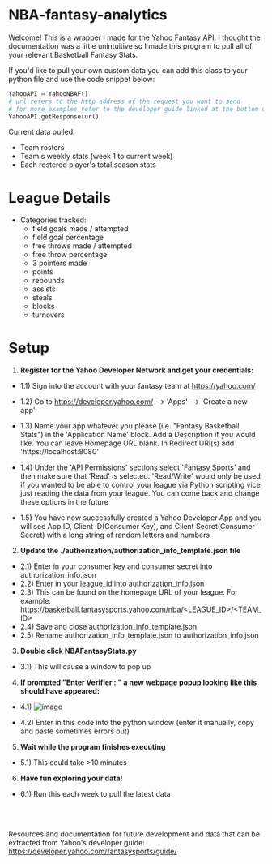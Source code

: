 # NBA-fantasy-analytics

Welcome! This is a wrapper I made for the Yahoo Fantasy API. I thought the documentation was a little unintuitive so I made this program to pull all of your relevant Basketball Fantasy Stats.

If you'd like to pull your own custom data you can add this class to your python file and use the code snippet below: 
```python 
YahooAPI = YahooNBAF() 
# url refers to the http address of the request you want to send 
# for more examples refer to the developer guide linked at the bottom of this page
YahooAPI.getResponse(url) 
```

Current data pulled: 
* Team rosters 
* Team's weekly stats (week 1 to current week)
* Each rostered player's total season stats 

# League Details
* Categories tracked:
  * field goals made / attempted
  * field goal percentage
  * free throws made / attempted
  * free throw percentage
  * 3 pointers made
  * points
  * rebounds
  * assists
  * steals
  * blocks
  * turnovers 

# Setup 
1) __Register for the Yahoo Developer Network and get your credentials:__
* 1.1) Sign into the account with your fantasy team at https://yahoo.com/

* 1.2) Go to https://developer.yahoo.com/ --> 'Apps' --> 'Create a new app'

* 1.3) Name your app whatever you please (i.e. "Fantasy Basketball Stats") in the 'Application Name' block. Add a Description if you would like. You can leave Homepage URL blank. In Redirect URl(s) add 'https://localhost:8080'

* 1.4) Under the 'API Permissions' sections select 'Fantasy Sports' and then make sure that 'Read' is selected. 'Read/Write' would only be used if you wanted to be able to control your league via Python scripting vice just reading the data from your league. You can come back and change these options in the future

* 1.5) You have now successfully created a Yahoo Developer App and you will see App ID, Client ID(Consumer Key), and Client Secret(Consumer Secret) with a long string of random letters and numbers

2) __Update the ./authorization/authorization_info_template.json file__

* 2.1) Enter in your consumer key and consumer secret into authorization_info.json
* 2.2) Enter in your league_id into authorization_info.json
* 2.3) This can be found on the homepage URL of your league. For example: https://basketball.fantasysports.yahoo.com/nba/<LEAGUE_ID>/<TEAM_ID>
* 2.4) Save and close authorization_info_template.json
* 2.5) Rename authorization_info_template.json to authorization_info.json

3) __Double click NBAFantasyStats.py__

* 3.1) This will cause a window to pop up
  
4) __If prompted "Enter Verifier : " a new webpage popup looking like this should have appeared:__

* 4.1)
  ![image](https://user-images.githubusercontent.com/16578851/106080931-035b6d00-60e6-11eb-8851-c8c4454230c5.png)

* 4.2) Enter in this code into the python window (enter it manually, copy and paste sometimes errors out)
  
5) __Wait while the program finishes executing__

* 5.1) This could take >10 minutes
  
6) __Have fun exploring your data!__

* 6.1) Run this each week to pull the latest data

<br/>
<br/>

Resources and documentation for future development and data that can be extracted from Yahoo's developer guide:
https://developer.yahoo.com/fantasysports/guide/
